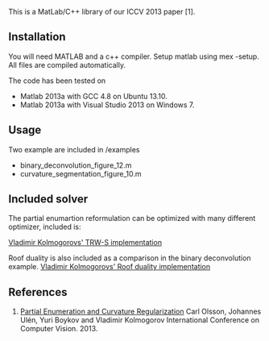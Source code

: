 This is a MatLab/C++ library of our ICCV 2013 paper [1].

Installation
----------
You will need MATLAB and a c++ compiler. Setup matlab using mex -setup.
All files are compiled automatically.

The code has been tested on
* Matlab 2013a with GCC 4.8 on Ubuntu 13.10.
* Matlab 2013a with Visual Studio 2013 on Windows 7.

Usage
----------
Two example are included in /examples
* binary_deconvolution_figure_12.m
* curvature_segmentation_figure_10.m

Included solver
----------
The partial enumartion reformulation can be optimized with
many different optimizer, included is:

[Vladimir Kolmogorovs' TRW-S implementation](http://pub.ist.ac.at/~vnk/papers/TRW-S.html)

Roof duality is also included as a comparison in the binary deconvolution example.
[Vladimir Kolmogorovs' Roof duality implementation](http://pub.ist.ac.at/~vnk/software.html)

References
----------
1. [Partial Enumeration and Curvature Regularization](http://www2.maths.lth.se/vision/publications/publications/view_paper.php?paper_id=584)
Carl Olsson, Johannes Ulén, Yuri Boykov and Vladimir Kolmogorov
International Conference on Computer Vision. 2013.

